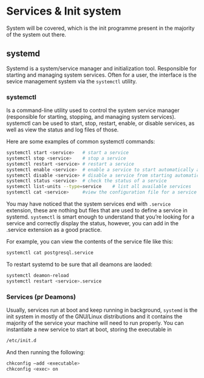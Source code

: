 # Services & Init system
System will be covered, which is the init programme present in the majority
of the system out there.

## systemd
Systemd is a system/service manager and initialization tool.
Responsible for starting and managing system services. Often for a user, the interface
is the sevice management system via the ```systemctl``` utility.

### systemctl
Is a command-line utility used to control the system service manager (responsible 
for starting, stopping, and managing system services). systemctl can be used to start, stop, restart,
enable, or disable services, as well as view the status and log files of those.

Here are some examples of common systemctl commands:

```sh
systemctl start <service> 	# start a service
systemctl stop <service> 	# stop a service
systemctl restart <service> # restart a service
systemctl enable <service>  # enable a service to start automatically at boot
systemctl disable <service> # disable a service from starting automatically at boot
systemctl status <service>  # check the status of a service
systemctl list-units --type=service    # list all available services
systemctl cat <service>     #view the configuration file for a service
```

You may have noticed that the system services end with ```.service```
extension, these are nothing but files that are used to define a service
in systemd. ```systemctl``` is smart enough to understand that you’re looking
for a service and correctly display the status, however, you can add in
the .service extension as a good practice.

For example, you can view the contents of the service file like this:
```sh
systemctl cat postgresql.service
```

To restart systemd to be sure that all deamons are laoded:

```sh
systemctl deamon-reload
systemctl restart <service>.service
```

### Services (pr Deamons)

Usually, services run at boot and keep running in background,
```systemd``` is the init system in mostly of the GNU/Linux distributions and it
contains the majority of the service your machine will need to run properly.
You can instantiate a new service to start at boot, storing the executable in

```sh
/etc/init.d
```
And then running the following:
```sh
chkconfig –add <executable>
chkconfig <exec> on
```

<!--  Script to show the footer   -->
<html>
<script
    src="https://code.jquery.com/jquery-3.3.1.js"
    integrity="sha256-2Kok7MbOyxpgUVvAk/HJ2jigOSYS2auK4Pfzbm7uH60="
    crossorigin="anonymous">
</script>
<script>
$(function(){
  $("#footer").load("../footers/footer.html");
});
</script>
<body>
<div id="footer"></div>
</body>
</html>
